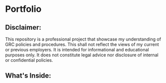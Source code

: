 # Portfolio

## Disclaimer:
This repository is a professional project that showcase my understanding of GRC policies and procedures. This shall not reflect the views of my current or previous employers. It is intended for informational and educational purposes only. It does not constitute legal advice nor disclosure of internal or confidential policies.
## What's Inside:
